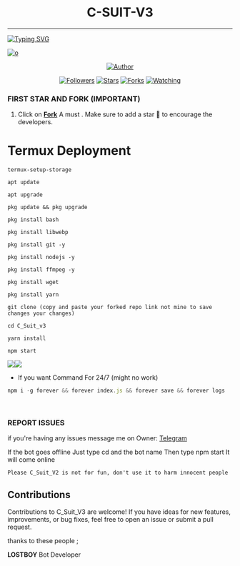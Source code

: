 <h1 align="center"> C-SUIT-V3 </h1>
<p align="center">  
  
***
  
<a href="https://git.io/typing-svg"><img src="https://readme-typing-svg.demolab.com?font=Black+Ops+One&size=50&pause=1000&color=1BAFBAFF&center=true&width=910&height=100&lines=THANKS FOR CHOOSING ;C_SUIT V² +CRASH;WHATSAPP+BUG+BOT;CREATED+BY+LOSTBOY ;RELEASED+17-2-25" alt="Typing SVG" /></a>
  </p>
    <a href="https://ibb.co/th8DJZN"><img src="https://files.catbox.moe/ipvhuy.jpg" alt="o" border="0"></a>
<p align="center">
<p align="center">
<a href="https://github.com/LOSTBOY1-TCH/C_Suit_v2"><img title="Author" src="https://wa.me/233549551004"></a>
<p align="center">
<a href="https://github.com/LOSTBOY1-TCH/followers"><img title="Followers" src="https://img.shields.io/github/followers/LOSTBOY1-TCH?color=blue&style=flat-square"></a>
<a href="https://github.com/LOSTBOY1-TCH/C_Suit_v3/stargazers/"><img title="Stars" src="https://img.shields.io/github/stars/LOSTBOY1-TCH/C_Suit_V3-Star?color=red&style=flat-square"></a>
<a href="https://github.com/LOSTBOY1-TCH/C_Suit_v2/network/members"><img title="Forks" src="https://img.shields.io/github/forks/LOSTBOY1-TCH/C_Suit_V2?color=green&style=flat-square"></a>
<a href="https://github.com/LOSTBOY1-TCH/C_Suit_V2/watchers"><img title="Watching" src="https://img.shields.io/github/watchers/LOSTBOY1-TCH/C_Suit_V3?label=Watchers&color=yellow&style=flat-square"></a>

### FIRST STAR AND FORK (IMPORTANT) 

1. Click on **[Fork](https://github.com/LOSTBOYTCH-1/C_Suit_V3/fork)** A must . Make sure to add a star 🌟 to encourage the developers.

# Termux Deployment
```
termux-setup-storage
```
```
apt update
```
```
apt upgrade
```
```
pkg update && pkg upgrade
```
```
pkg install bash
```
```
pkg install libwebp
```
```
pkg install git -y
```
```
pkg install nodejs -y
```
```
pkg install ffmpeg -y 
```
```
pkg install wget
```
```
pkg install yarn
```
```
git clone (copy and paste your forked repo link not mine to save changes your changes) 
```
```
cd C_Suit_v3
```
```
yarn install
```
```
npm start
```
<a><img src='https://i.imgur.com/LyHic3i.gif'/></a><a><img src='https://i.imgur.com/LyHic3i.gif'/></a>
- If you want Command For 24/7 (might no work) 
```js
npm i -g forever && forever index.js && forever save && forever logs
```
<br>

### REPORT ISSUES

if you're having any issues message me on
Owner: [Telegram](https://t.me/lostboytech12) 

If the bot goes offline 
Just type cd and the bot name 
Then type npm start
It will come online

`Please C_Suit_V2 is not for fun, don't use it to harm innocent people`


## Contributions

Contributions to C_Suit_V3 are welcome! If you have ideas for new features, improvements, or bug fixes, feel free to open an issue or submit a pull request. <br>

   thanks to these people ;

   **LOSTBOY** Bot Developer <br>


